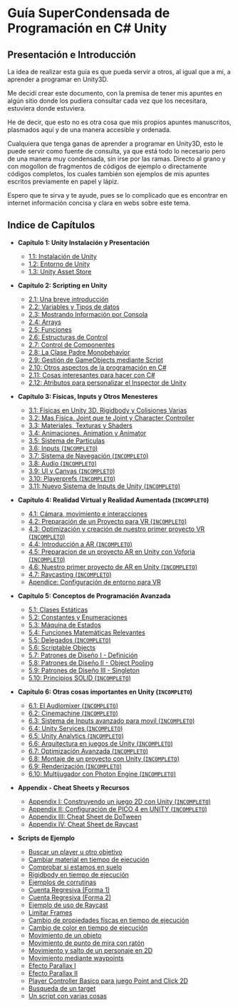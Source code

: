# Guía SuperCondensada de Programación en C# Unity
## Presentación e Introducción
La idea de realizar esta guía es que pueda servir a otros, al igual que a mi, a aprender a programar en Unity3D.

Me decidí crear este documento, con la premisa de tener mis apuntes en algún sitio donde los pudiera consultar cada vez que los necesitara, estuviera donde estuviera.

He de decir, que esto no es otra cosa que mis propios apuntes manuscritos, plasmados aquí y de una manera accesible y ordenada.

Cualquiera que tenga ganas de aprender a programar en Unity3D, esto le puede servir como fuente de consulta, ya que está todo lo necesario pero de una manera muy condensada, sin irse por las ramas. Directo al grano y con mogollon de fragmentos de códigos de ejemplo o directamente códigos completos, los cuales también son ejemplos de mis apuntes escritos previamente en papel y lápiz.

Espero que te sirva y te ayude, pues se lo complicado que es encontrar en internet información concisa y clara en webs sobre este tema.

## Indice de Capítulos

 * **Capítulo 1: Unity Instalación y Presentación**
     * [1.1: Instalación de Unity](/docs/cap00A.md)
     * [1.2: Entorno de Unity](/docs/cap00B.md)
     * [1.3: Unity Asset Store](/docs/cap00C.md)
 * **Capítulo 2: Scripting en Unity**
     * [2.1: Una breve introducción](/docs/cap01.md)
     * [2.2: Variables y Tipos de datos](/docs/cap02.md)
     * [2.3: Mostrando Información por Consola](/docs/cap03.md)
     * [2.4: Arrays](/docs/cap04.md)
     * [2.5: Funciones](/docs/cap05.md)
     * [2.6: Estructuras de Control](/docs/cap06.md)
     * [2.7: Control de Componentes](/docs/cap07.md)
     * [2.8: La Clase Padre Monobehavior](/docs/cap08.md)
     * [2.9: Gestión de GameObjects mediante Script](/docs/cap09.md)
     * [2.10: Otros aspectos de la programación en C#](/docs/cap10.md)
     * [2.11: Cosas interesantes para hacer con C#](/docs/cap11.md)
     * [2.12: Atributos para personalizar el Inspector de Unity](/docs/cap12.md)

 * **Capítulo 3: Físicas, Inputs y Otros Menesteres**
     * [3.1: Físicas en Unity 3D. Rigidbody y Colisiones Varias](/docs/cap13.md)
     * [3.2: Mas Física. Joint que te Joint y Character Controller](/docs/cap14.md)
     * [3.3: Materiales, Texturas y Shaders](/docs/cap15.md)
     * [3.4: Animaciones. Animation y Animator](/docs/cap16.md)
     * [3.5: Sistema de Particulas](/docs/cap81.md)
     * [3.6: Inputs (`INCOMPLETO`)](/)
     * [3.7: Sistema de Navegación (`INCOMPLETO`)](/)
     * [3.8: Audio (`INCOMPLETO`)](/)
     * [3.9: UI y Canvas (`INCOMPLETO`)](/)
     * [3.10: Playerprefs (`INCOMPLETO`)](/)
     * [3.11: Nuevo Sistema de Inputs de Unity (`INCOMPLETO`)](/)

 * **Capítulo 4: Realidad Virtual y Realidad Aumentada (`INCOMPLETO`)**
     * [4.1: Cámara, movimiento e interacciones](/docs/cap80.md)
     * [4.2: Preparación de un Proyecto para VR (`INCOMPLETO`)](/)
     * [4.3: Optimización y creación de nuestro primer proyecto VR (`INCOMPLETO`)](/)
     * [4.4: Introducción a AR (`INCOMPLETO`)](/)
     * [4.5: Preparacion de un proyecto AR en Unity con Voforia (`INCOMPLETO`)](/)
     * [4.6: Nuestro primer proyecto de AR en Unity (`INCOMPLETO`)](/)
     * [4.7: Raycasting (`INCOMPLETO`)](/)
     * [Apendice: Configuración de entorno para VR](/docs/apendiceVR.md)

 * **Capítulo 5: Conceptos de Programación Avanzada**
     * [5.1: Clases Estáticas](/docs/cap17.md) 
     * [5.2: Constantes y Enumeraciones](/docs/cap18.md)
     * [5.3: Máquina de Estados](/docs/cap19.md)
     * [5.4: Funciones Matemáticas Relevantes](/docs/cap12_1.md)
     * [5.5: Delegados (`INCOMPLETO`)](/docs/cap12_2.md)
     * [5.6: Scriptable Objects](/docs/cap20.md)
     * [5.7: Patrones de Diseño I - Definición](/docs/cap21.md)
     * [5.8: Patrones de Diseño II - Object Pooling](/docs/cap22.md)
     * [5.9: Patrones de Diseño III - Singleton](/docs/cap23.md)
     * [5.10: Principios SOLID (`INCOMPLETO`)](/)
     
 * **Capítulo 6: Otras cosas importantes en Unity (`INCOMPLETO`)**
     * [6.1: El Audiomixer (`INCOMPLETO`)](/)
     * [6.2: Cinemachine (`INCOMPLETO`)](/)
     * [6.3: Sistema de Inputs avanzado para movil (`INCOMPLETO`)](/)
     * [6.4: Unity Services (`INCOMPLETO`)](/)
     * [6.5: Unity Analytics (`INCOMPLETO`)](/)
     * [6.6: Arquitectura en juegos de Unity (`INCOMPLETO`)](/)
     * [6.7: Optimización Avanzada (`INCOMPLETO`)](/)
     * [6.8: Montaje de un proyecto con Unity (`INCOMPLETO`)](/)
     * [6.9: Renderización (`INCOMPLETO`)](/)
     * [6.10: Multijugador con Photon Engine (`INCOMPLETO`)](/)

 * **Appendix - Cheat Sheets y Recursos**
     * [Appendix I: Construyendo un juego 2D con Unity (`INCOMPLETO`)](/docs/wiki/README.md)
     * [Appendix II: Configuración de PICO 4 en UNITY (`INCOMPLETO`)](/docs/wiki/chuletas.md)
     * [Appendix III: Cheat Sheet de DoTween](/docs/wiki/05_DoTweenCheatSheet_I.md)
     * [Appendix IV: Cheat Sheet de Raycast](/docs/wiki/06_RaycastCheatSheet_I.md)

 * **Scripts de Ejemplo**
     * [Buscar un player u otro objetivo](/scripts/BuscarPlayer.cs)
     * [Cambiar material en tiempo de ejecución](/scripts/ChangeMaterial.cs)
     * [Comprobar si estamos en suelo](/scripts/CheckGround.cs)
     * [Rigidbody en tiempo de ejecución](/scripts/ControlRigidBody.cs)
     * [Ejemplos de corrutinas](/scripts/Corrutinas.cs)
     * [Cuenta Regresiva (Forma 1)](/scripts/CountDown.cs)
     * [Cuenta Regresiva (Forma 2)](/scripts/CountDownTimer.cs)
     * [Ejemplo de uso de Raycast](/scripts/EjemploBasicoDeRaycast.cs)
     * [Limitar Frames](/scripts/FrameLimiter.cs)
     * [Cambio de propiedades físcas en tiempo de ejecución](/scripts/IgualarMasasDeObjetos.cs)
     * [Cambio de color en tiempo de ejecución](/scripts/MaterialColor.cs)
     * [Movimiento de un objeto](/scripts/MoverCuadrado.cs)
     * [Movimiento de punto de mira con ratón](/scripts/MovimientoMira.cs)
     * [Movimiento y salto de un personaje en 2D](/scripts/MovimientoSalto2D.cs)
     * [Movimiento mediante waypoints](/scripts/MovimientoWayPoint.cs)
     * [Efecto Parallax I](/scripts/ParallaxEffect.cs)
     * [Efecto Parallax II](/scripts/ParallaxScript.cs)
     * [Player Controller Basico para juego Point and Click 2D](/scripts/PlayerControllerPC2D.cs)
     * [Busqueda de un target](/scripts/Target.cs)
     * [Un script con varias cosas ](/scripts/TipsAndVarious.cs)